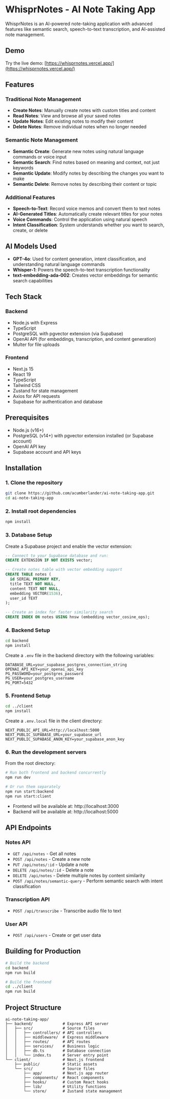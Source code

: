# WhisprNotes - AI Note Taking App

WhisprNotes is an AI-powered note-taking application with advanced features like semantic search, speech-to-text transcription, and AI-assisted note management.

## Demo

Try the live demo: [https://whisprnotes.vercel.app/](https://whisprnotes.vercel.app/)

## Features

### Traditional Note Management

- **Create Notes**: Manually create notes with custom titles and content
- **Read Notes**: View and browse all your saved notes
- **Update Notes**: Edit existing notes to modify their content
- **Delete Notes**: Remove individual notes when no longer needed

### Semantic Note Management

- **Semantic Create**: Generate new notes using natural language commands or voice input
- **Semantic Search**: Find notes based on meaning and context, not just keywords
- **Semantic Update**: Modify notes by describing the changes you want to make
- **Semantic Delete**: Remove notes by describing their content or topic

### Additional Features

- **Speech-to-Text**: Record voice memos and convert them to text notes
- **AI-Generated Titles**: Automatically create relevant titles for your notes
- **Voice Commands**: Control the application using natural speech
- **Intent Classification**: System understands whether you want to search, create, or delete

## AI Models Used

- **GPT-4o**: Used for content generation, intent classification, and understanding natural language commands
- **Whisper-1**: Powers the speech-to-text transcription functionality
- **text-embedding-ada-002**: Creates vector embeddings for semantic search capabilities

## Tech Stack

### Backend

- Node.js with Express
- TypeScript
- PostgreSQL with pgvector extension (via Supabase)
- OpenAI API (for embeddings, transcription, and content generation)
- Multer for file uploads

### Frontend

- Next.js 15
- React 19
- TypeScript
- Tailwind CSS
- Zustand for state management
- Axios for API requests
- Supabase for authentication and database

## Prerequisites

- Node.js (v16+)
- PostgreSQL (v14+) with pgvector extension installed (or Supabase account)
- OpenAI API key
- Supabase account and API keys

## Installation

### 1. Clone the repository

```bash
git clone https://github.com/acumberlander/ai-note-taking-app.git
cd ai-note-taking-app
```

### 2. Install root dependencies

```bash
npm install
```

### 3. Database Setup

Create a Supabase project and enable the vector extension:

```sql
-- Connect to your Supabase database and run:
CREATE EXTENSION IF NOT EXISTS vector;

-- Create notes table with vector embedding support
CREATE TABLE notes (
  id SERIAL PRIMARY KEY,
  title TEXT NOT NULL,
  content TEXT NOT NULL,
  embedding VECTOR(1536),
  user_id TEXT
);

-- Create an index for faster similarity search
CREATE INDEX ON notes USING hnsw (embedding vector_cosine_ops);
```

### 4. Backend Setup

```bash
cd backend
npm install
```

Create a `.env` file in the backend directory with the following variables:

```
DATABASE_URL=your_supabase_postgres_connection_string
OPENAI_API_KEY=your_openai_api_key
PG_PASSWORD=your_postgres_password
PG_USER=your_postgres_username
PG_PORT=5432
```

### 5. Frontend Setup

```bash
cd ../client
npm install
```

Create a `.env.local` file in the client directory:

```
NEXT_PUBLIC_API_URL=http://localhost:5000
NEXT_PUBLIC_SUPABASE_URL=your_supabase_url
NEXT_PUBLIC_SUPABASE_ANON_KEY=your_supabase_anon_key
```

### 6. Run the development servers

From the root directory:

```bash
# Run both frontend and backend concurrently
npm run dev

# Or run them separately
npm run start:backend
npm run start:client
```

- Frontend will be available at: http://localhost:3000
- Backend will be available at: http://localhost:5000

## API Endpoints

### Notes API

- `GET /api/notes` - Get all notes
- `POST /api/notes` - Create a new note
- `PUT /api/notes/:id` - Update a note
- `DELETE /api/notes/:id` - Delete a note
- `DELETE /api/notes` - Delete multiple notes by content similarity
- `POST /api/notes/semantic-query` - Perform semantic search with intent classification

### Transcription API

- `POST /api/transcribe` - Transcribe audio file to text

### User API

- `POST /api/users` - Create or get user data

## Building for Production

```bash
# Build the backend
cd backend
npm run build

# Build the frontend
cd ../client
npm run build
```

## Project Structure

```
ai-note-taking-app/
├── backend/             # Express API server
│   ├── src/             # Source files
│   │   ├── controllers/ # API controllers
│   │   ├── middleware/  # Express middleware
│   │   ├── routes/      # API routes
│   │   ├── services/    # Business logic
│   │   ├── db.ts        # Database connection
│   │   └── index.ts     # Server entry point
└── client/              # Next.js frontend
    ├── public/          # Static assets
    └── src/             # Source files
        ├── app/         # Next.js app router
        ├── components/  # React components
        ├── hooks/       # Custom React hooks
        ├── lib/         # Utility functions
        └── store/       # Zustand state management
```
